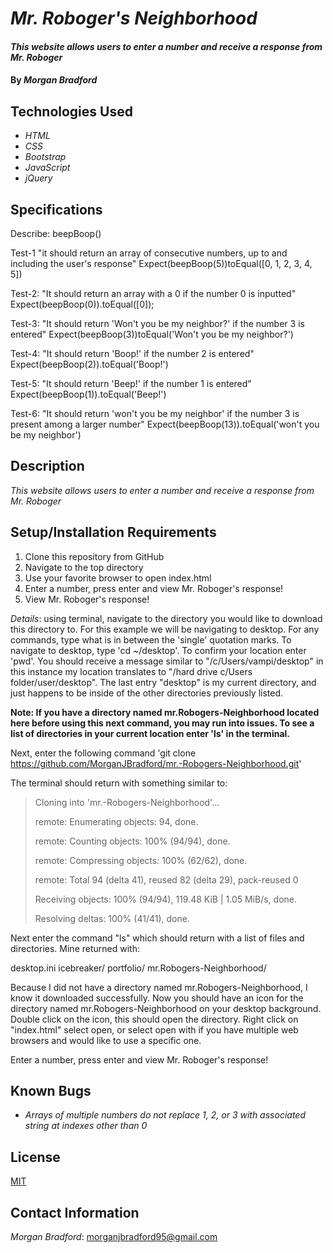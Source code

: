 # _Mr. Roboger's Neighborhood_

#### _This website allows users to enter a number and receive a response from Mr. Roboger_

#### By _**Morgan Bradford**_

## Technologies Used

* _HTML_
* _CSS_
* _Bootstrap_
* _JavaScript_
* _jQuery_

## Specifications

Describe: beepBoop()

Test-1 "it should return an array of consecutive numbers, up to and including the user's response"
Expect(beepBoop(5))toEqual([0, 1, 2, 3, 4, 5])

Test-2: "It should return an array with a 0 if the number 0 is inputted"
Expect(beepBoop(0)).toEqual([0]);

Test-3: "It should return 'Won't you be my neighbor?' if the number 3 is entered"
Expect(beepBoop(3))toEqual('Won't you be my neighbor?')

Test-4: "It should return 'Boop!' if the number 2 is entered"
Expect(beepBoop(2)).toEqual('Boop!')

Test-5: "It should return 'Beep!' if the number 1 is entered"
Expect(beepBoop(1)).toEqual('Beep!')

Test-6: "It should return 'won't you be my neighbor' if the number 3 is present among a larger number"
Expect(beepBoop(13)).toEqual('won't you be my neighbor')


## Description

_This website allows users to enter a number and receive a response from Mr. Roboger_

## Setup/Installation Requirements

1. Clone this repository from GitHub
2. Navigate to the top directory
3. Use your favorite browser to open index.html
4. Enter a number, press enter and view Mr. Roboger's response!
5. View Mr. Roboger's response!

_Details_: using terminal, navigate to the directory you would like to download this directory to. For this example we will be navigating to desktop. For any commands, type what is in between the 'single' quotation marks. To navigate to desktop, type 'cd ~/desktop'. To confirm your location enter 'pwd'. You should receive a message similar to "/c/Users/vampi/desktop" in this instance my location translates to "/hard drive c/Users folder/user/desktop". The last entry "desktop" is my current directory, and just happens to be inside of the other directories previously listed.

**Note: If you have a directory named mr.Robogers-Neighborhood located here before using this next command, you may run into issues. To see a list of directories in your current location enter 'ls' in the terminal.**

Next, enter the following command 'git clone https://github.com/MorganJBradford/mr.-Robogers-Neighborhood.git'

The terminal should return with something similar to:

> Cloning into 'mr.-Robogers-Neighborhood'...
>
> remote: Enumerating objects: 94, done.
>
> remote: Counting objects: 100% (94/94), done.
>
> remote: Compressing objects: 100% (62/62), done.
>
> remote: Total 94 (delta 41), reused 82 (delta 29), pack-reused 0
>
> Receiving objects: 100% (94/94), 119.48 KiB | 1.05 MiB/s, done.
>
> Resolving deltas: 100% (41/41), done.

Next enter the command "ls" which should return with a list of files and directories. Mine returned with:

desktop.ini icebreaker/ portfolio/ mr.Robogers-Neighborhood/

Because I did not have a directory named mr.Robogers-Neighborhood, I know it downloaded successfully. Now you should have an icon for the directory named mr.Robogers-Neighborhood on your desktop background. Double click on the icon, this should open the directory. Right click on "index.html" select open, or select open with if you have multiple web browsers and would like to use a specific one.

Enter a number, press enter and view Mr. Roboger's response!

## Known Bugs

* _Arrays of multiple numbers do not replace 1, 2, or 3 with associated string at indexes other than 0_

## License

[MIT](LICENSE.txt)

## Contact Information

_Morgan Bradford_: morganjbradford95@gmail.com